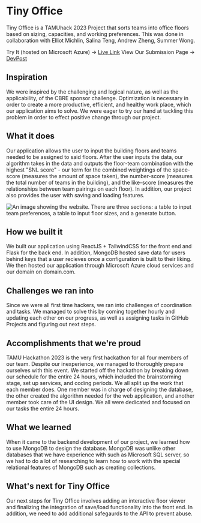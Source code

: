# Tiny Office
Tiny Office is a TAMUhack 2023 Project that sorts teams into office floors based on sizing, capacities, and working preferences.
This was done in collaboration with Elliot Michlin, Salina Teng, Andrew Zheng, Summer Wong.

Try It (hosted on Microsoft Azure) -> [Live Link](https://ambitious-mud-0168f4010.2.azurestaticapps.net/)
View Our Submission Page -> [DevPost](https://devpost.com/software/tiny-office-6i9ekx#updates)

## Inspiration
We were inspired by the challenging and logical nature, as well as the applicability, of the CBRE sponsor challenge. Optimization is necessary in order to create a more productive, efficient, and healthy work place, which our application aims to solve. We were eager to try our hand at tackling this problem in order to effect positive change through our project.

## What it does
Our application allows the user to input the building floors and teams needed to be assigned to said floors. After the user inputs the data, our algorithm takes in the data and outputs the floor-team combination with the highest "SNL score" - our term for the combined weightings of the space-score (measures the amount of space taken), the number-score (measures the total number of teams in the building), and the like-score (measures the relationships between team pairings on each floor). In addition, our project also provides the user with saving and loading features.

![An image showing the website. There are three sections: a table to input team preferences, a table to input floor sizes, and a generate button.](https://x.xcal.dev/msedge_4xcAfV%202.png)

## How we built it
We built our application using ReactJS + TailwindCSS for the front end and Flask for the back end. In addition, MongoDB hosted save data for users behind keys that a user recieves once a configuration is built to their liking. We then hosted our application through Microsoft Azure cloud services and our domain on domain.com.

## Challenges we ran into
Since we were all first time hackers, we ran into challenges of coordination and tasks. We managed to solve this by coming together hourly and updating each other on our progress, as well as assigning tasks in GitHub Projects and figuring out next steps.

## Accomplishments that we're proud
TAMU Hackathon 2023 is the very first hackathon for all four members of our team. Despite our inexperience, we managed to thoroughly prepare ourselves with this event. We started off the hackathon by breaking down our schedule for the entire 24 hours, which included the brainstorming stage, set up services, and coding periods. We all split up the work that each member does. One member was in charge of designing the database, the other created the algorithm needed for the web application, and another member took care of the UI design. We all were dedicated and focused on our tasks the entire 24 hours.

## What we learned
When it came to the backend development of our project, we learned how to use MongoDB to design the database. MongoDB was unlike other databases that we have experience with such as Microsoft SQL server, so we had to do a lot of researching to learn how to work with the special relational features of MongoDB such as creating collections. 

## What's next for Tiny Office
Our next steps for Tiny Office involves adding an interactive floor viewer and finalizing the integration of save/load functionality into the front end. In addition, we need to add additional safegaurds to the API to prevent abuse.
